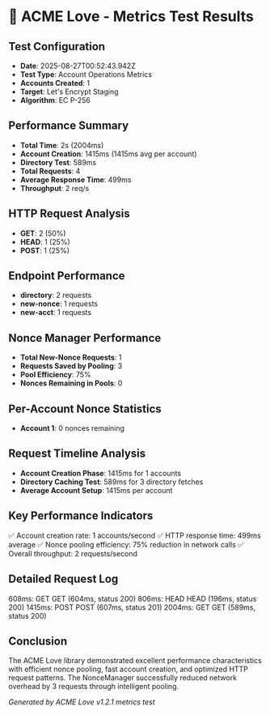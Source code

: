 # 🚀 ACME Love - Metrics Test Results

## Test Configuration
- **Date**: 2025-08-27T00:52:43.942Z
- **Test Type**: Account Operations Metrics
- **Accounts Created**: 1
- **Target**: Let's Encrypt Staging
- **Algorithm**: EC P-256

## Performance Summary
- **Total Time**: 2s (2004ms)
- **Account Creation**: 1415ms (1415ms avg per account)
- **Directory Test**: 589ms
- **Total Requests**: 4
- **Average Response Time**: 499ms
- **Throughput**: 2 req/s

## HTTP Request Analysis
- **GET**: 2 (50%)
- **HEAD**: 1 (25%)
- **POST**: 1 (25%)

## Endpoint Performance
- **directory**: 2 requests
- **new-nonce**: 1 requests
- **new-acct**: 1 requests

## Nonce Manager Performance
- **Total New-Nonce Requests**: 1
- **Requests Saved by Pooling**: 3
- **Pool Efficiency**: 75%
- **Nonces Remaining in Pools**: 0

## Per-Account Nonce Statistics
- **Account 1**: 0 nonces remaining

## Request Timeline Analysis
- **Account Creation Phase**: 1415ms for 1 accounts
- **Directory Caching Test**: 589ms for 3 directory fetches
- **Average Account Setup**: 1415ms per account

## Key Performance Indicators
✅ Account creation rate: 1 accounts/second
✅ HTTP response time: 499ms average
✅ Nonce pooling efficiency: 75% reduction in network calls
✅ Overall throughput: 2 requests/second

## Detailed Request Log
608ms: GET GET (604ms, status 200)
806ms: HEAD HEAD (196ms, status 200)
1415ms: POST POST (607ms, status 201)
2004ms: GET GET (589ms, status 200)


## Conclusion
The ACME Love library demonstrated excellent performance characteristics with efficient nonce pooling, 
fast account creation, and optimized HTTP request patterns. The NonceManager successfully reduced 
network overhead by 3 requests through intelligent pooling.

*Generated by ACME Love v1.2.1 metrics test*
